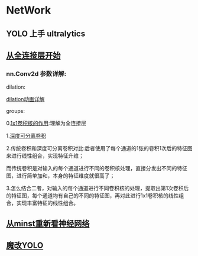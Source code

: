 # NetWork
## YOLO 上手 ultralytics



## [从全连接层开始](https://www.bilibili.com/video/BV1hE411t7RN)

### nn.Conv2d 参数详解:
dilation:

[​​dilation动画详解](https://blog.csdn.net/weixin_42363544/article/details/123920699)

groups:

0.[1x1卷积核的作用](https://zhuanlan.zhihu.com/p/40050371):理解为全连接层

1.[深度可分离卷积](https://blog.csdn.net/m0_37605642/article/details/134174749)

2.传统卷积和深度可分离卷积对比:后者使用了每个通道的1张的卷积1次后的特征图来进行线性组合，实现特征升维；

  而传统卷积是对输入的每个通道进行不同的卷积核处理，直接分发出不同的特征图，进行简单加和，本身的特征维度就很高了；

3.怎么结合二者，对输入的每个通道进行不同卷积核的处理，提取出第1次卷积后的特征图，每个通道均有自己的不同的特征图，再对此进行1x1卷积核的线性组合，实现丰富特征的线性组合。


## [从minst重新看神经网络](https://github.com/Functionhx/NetWork/blob/master/0minst.py)

## [魔改YOLO](https://blog.csdn.net/m0_67647321/article/details/143481224"点击访问付费专栏")
